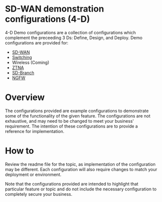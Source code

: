 # SD-WAN demonstration configurations (4-D)

4-D Demo configurations are a collection of configurations which complement the preceeding 3 Ds: Define, Design, and Deploy. Demo configurations are provided for:

- [SD-WAN](https://github.com/fortinet/4D-Demo/tree/main/4D-SDWAN)
- [Switching](https://github.com/fortinet/4D-Demo/tree/main/4D-Switching)
- Wireless (Coming)
- [ZTNA](https://github.com/fortinet/4D-Demo/tree/main/4D-ZTNA)
- [SD-Branch](https://github.com/fortinet/4D-Demo/tree/main/SD-Branch)
- [NGFW](https://github.com/fortinet/4D-Demo/tree/main/NGFW)

# Overview

The configurations provided are example configurations to demonstrate some of the functionality of the given feature. The configurations are not exhaustive, and may need to be changed to meet your business' requirement. The intention of these configurations are to provide a reference for implementation. 

# How to

Review the readme file for the topic, as implementation of the configuration may be different. Each configuration will also require changes to match your deployment or environment.

Note that the configurations provided are intended to highlight that particular feature or topic and do not include the necessary configuration to completely secure your business. 

